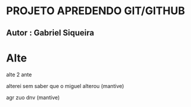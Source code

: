 # PROJETO APREDENDO GIT/GITHUB

## Autor : Gabriel Siqueira

# Alte

alte 2 ante


alterei sem saber que o miguel alterou (mantive)

agr zuo dnv (mantive)

